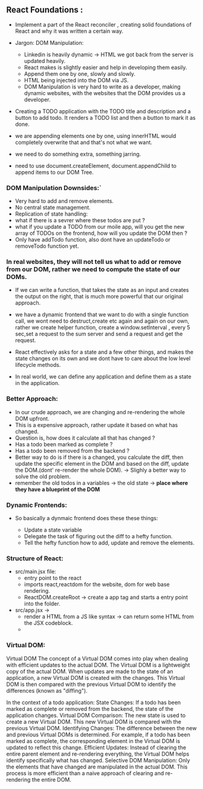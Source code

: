 ## React Foundations :

- Implement a part of the React reconciler , creating solid foundations of React and why it was written a certain way.

- Jargon: DOM Manipulation:

  - Linkedin is heavily dynamic -> HTML we got back from the server is updated heavily.
  - React makes is slightly easier and help in developing them easily.
  - Append them one by one, slowly and slowly.
  - HTML being injected into the DOM via JS.
  - DOM Manipulation is very hard to write as a developer, making dynamic websites, with the websites that the DOM provides us a developer.

- Creating a TODO application with the TODO title and description and a button to add todo. It renders a TODO list and then a button to mark it as done.

- we are appending elements one by one, using innerHTML would completely overwrite that and that's not what we want.
- we need to do something extra, something jarring.
- need to use document.createElement, document.appendChild to append items to our DOM Tree.

### DOM Manipulation Downsides:`

- Very hard to add and remove elements.
- No central state management.
- Replication of state handling:
- what if there is a sevrer where these todos are put ?
- what if you update a TODO from our moile app, will you get the new array of TODOs on the frontend, how will you update the DOM then ?
- Only have addTodo function, also dont have an updateTodo or removeTodo function yet.

### In real websites, they will not tell us what to add or remove from our DOM, rather we need to compute the state of our DOMs.

- If we can write a function, that takes the state as an input and creates the output on the right, that is much more powerful that our original approach.

- we have a dynamic frontend that we want to do with a single function call, we wont need to destruct,create etc again and again on our own, rather we create helper function, create a window.setInterval , every 5 sec,set a request to the sum server and send a request and get the request.

- React effectively asks for a state and a few other things, and makes the state changes on its own and we dont have to care about the low level lifecycle methods.

- In real world, we can define any application and define them as a state in the application.

### Better Approach:

- In our crude approach, we are changing and re-rendering the whole DOM upfront.
- This is a expensive approach, rather update it based on what has changed.
- Question is, how does it calculate all that has changed ?
- Has a todo been marked as complete ?
- Has a todo been removed from the backend ?
- Better way to do is if there is a changed, you calculate the diff, then update the specific element in the DOM and based on the diff, update the DOM.(dont' re-render the whole DOM). -> Slighly a better way to solve the old problem.
- remember the old todos in a variables -> the old state -> **place where they have a blueprint of the DOM**

### Dynamic Frontends:

- So basically a dynmaic frontend does these these things:

  - Update a state variable
  - Delegate the task of figuring out the diff to a hefty function.
  - Tell the hefty function how to add, update and remove the elements.

### Structure of React:

- src/main.jsx file:
  - entry point to the react
  - imports react,reactdom for the website, dom for web base rendering.
  - ReactDOM.createRoot -> create a app tag and starts a entry point into the folder.
- src/app.jsx ->
  - render a HTML from a JS like syntax -> can return some HTML from the JSX codeblock.
  -

### Virtual DOM:

Virtual DOM
The concept of a Virtual DOM comes into play when dealing with efficient updates to the actual DOM.
The Virtual DOM is a lightweight copy of the actual DOM. When updates are made to the state of an application, a new Virtual DOM is created with the changes. This Virtual DOM is then compared with the previous Virtual DOM to identify the differences (known as "diffing").

In the context of a todo application:
State Changes:
If a todo has been marked as complete or removed from the backend, the state of the application changes.
Virtual DOM Comparison:
The new state is used to create a new Virtual DOM.
This new Virtual DOM is compared with the previous Virtual DOM.
Identifying Changes:
The difference between the new and previous Virtual DOMs is determined.
For example, if a todo has been marked as complete, the corresponding element in the Virtual DOM is updated to reflect this change.
Efficient Updates:
Instead of clearing the entire parent element and re-rendering everything, the Virtual DOM helps identify specifically what has changed.
Selective DOM Manipulation:
Only the elements that have changed are manipulated in the actual DOM.
This process is more efficient than a naive approach of clearing and re-rendering the entire DOM.
